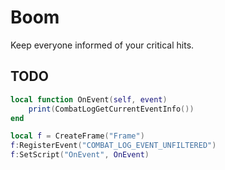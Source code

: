 # Boom

Keep everyone informed of your critical hits.

## TODO

```lua
local function OnEvent(self, event)
	print(CombatLogGetCurrentEventInfo())
end

local f = CreateFrame("Frame")
f:RegisterEvent("COMBAT_LOG_EVENT_UNFILTERED")
f:SetScript("OnEvent", OnEvent)
```
